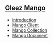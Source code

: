 ## [Gleez Mango]()

- [Introduction]()
- [Mango Client](client)
- [Mango Collection](collection)
- [Mango Document](document)
